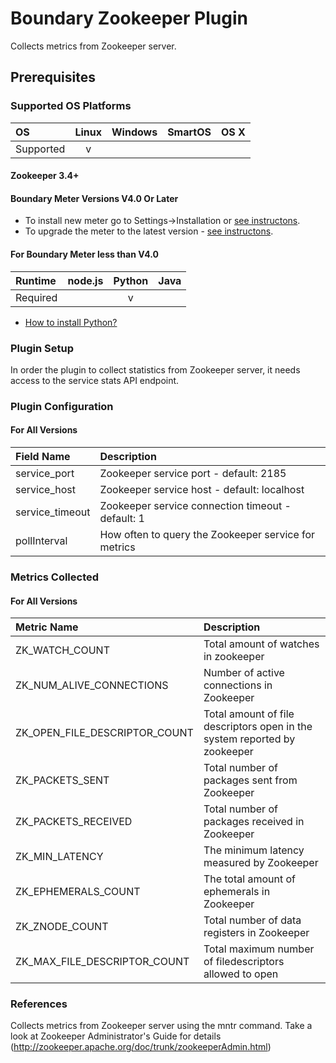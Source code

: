 # Boundary Zookeeper Plugin

Collects metrics from Zookeeper server.

## Prerequisites

### Supported OS Platforms

|     OS    | Linux | Windows | SmartOS | OS X |
|:----------|:-----:|:-------:|:-------:|:----:|
| Supported |   v   |         |         |      |

#### Zookeeper 3.4+

#### Boundary Meter Versions V4.0 Or Later

- To install new meter go to Settings->Installation or [see instructons](https://help.boundary.com/hc/en-us/sections/200634331-Installation).
- To upgrade the meter to the latest version - [see instructons](https://help.boundary.com/hc/en-us/articles/201573102-Upgrading-the-Boundary-Meter).

#### For Boundary Meter less than V4.0

|  Runtime | node.js | Python | Java |
|:---------|:-------:|:------:|:----:|
| Required |         |    v   |      |

- [How to install Python?](https://help.boundary.com/hc/articles/202270132)

### Plugin Setup

In order the plugin to collect statistics from Zookeeper server, it needs access to the service stats API endpoint.

### Plugin Configuration

#### For All Versions

|Field Name     |Description                                         |
|:--------------|:---------------------------------------------------|
|service_port   |Zookeeper service port -          default: 2185     |
|service_host   |Zookeeper service host -          default: localhost|
|service_timeout|Zookeeper service connection timeout -    default: 1|
|pollInterval   |How often to query the Zookeeper service for metrics|

### Metrics Collected

#### For All Versions

|Metric Name                  |Description                                                              |
|:----------------------------|:------------------------------------------------------------------------|
|ZK_WATCH_COUNT               |Total amount of watches in zookeeper                                     |
|ZK_NUM_ALIVE_CONNECTIONS     |Number of active connections in Zookeeper                                |
|ZK_OPEN_FILE_DESCRIPTOR_COUNT|Total amount of file descriptors open in the system reported by zookeeper|
|ZK_PACKETS_SENT              |Total number of packages sent from Zookeeper                             |
|ZK_PACKETS_RECEIVED          |Total number of packages received in Zookeeper                           |
|ZK_MIN_LATENCY               |The minimum latency measured by Zookeeper                                |
|ZK_EPHEMERALS_COUNT          |The total amount of ephemerals in Zookeeper                              |
|ZK_ZNODE_COUNT               |Total number of data registers in Zookeeper                              |
|ZK_MAX_FILE_DESCRIPTOR_COUNT |Total maximum number of filedescriptors allowed to open                  |

### References
Collects metrics from Zookeeper server using the mntr command. Take a look at Zookeeper Administrator's Guide for details (http://zookeeper.apache.org/doc/trunk/zookeeperAdmin.html)
